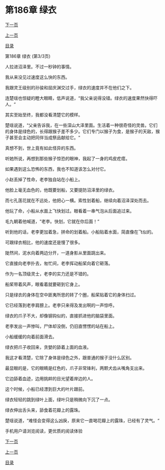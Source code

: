 <h1>第186章    绿衣</h1>
            <div><p><a href="./558_%E7%AC%AC187%E7%AB%A0_%E6%89%8B%E4%B8%8B%E8%B4%A5%E5%B0%86.md">下一页</a></p><p><a href="./556_%E7%AC%AC186%E7%AB%A0_%E7%BB%BF%E8%A1%A3.md">上一页</a></p><p><a href="../">目录</a></p></div>
            <div><p>第186章    绿衣 (第3/3页)</p><p>人拉进沼泽里。不过一秒钟的事情。</p><p>我从来没见过速度这么快的东西。</p><p>我跟灵王级别的孙骏和屈庆渊交过手，绿衣的速度并不在他们之下。</p><p>连楚瑶也惊疑的瞪大眼睛，低声说道，“我父亲说得没错。绿衣的速度果然快得吓人。“</p><p>其实至始至终，我都没看清楚它的模样。</p><p>楚瑶说道，“父亲告诉我，在一些深山大泽里面。生活着一种很奇怪的灵兽。它们的身体是绿色的，长得跟猴子差不多少。它们专门以猴子为食，是猴子的天敌，猴子甚至会主动把同伴当成祭品献给它。“</p><p>真想不到，世上竟有如此怪异的东西。</p><p>听她所说，再想到那些猴子惊恐的眼神，我起了一身的鸡皮疙瘩。</p><p>如果遇到这么恐怖的东西，我也不知道该怎么对付它。</p><p>小赵丢掉了性命，老李独自站在小船上。</p><p>他脸上毫无血色的，他既要划船，又要提防沼泽里的绿衣。</p><p>而七孔莲花就在不远处，他把心一横。索性划着船，继续向着沼泽深处而去。</p><p>他玩了命，小船从水面上飞快划过。眼看着一串气泡从后面追过来。</p><p>毛九朝着他喊道，“老李。快划，它就在你后面！“</p><p>听到他的话，老李更加着急，拼命的划着船。小船贴着水面，简直像在飞似的。</p><p>可跟绿衣相比，他的速度还是慢了很多。</p><p>陡然间，泥水向着两边分开，一道身影从里面跳出来。</p><p>它直接向老李扑去，匆忙间，老李挥动船桨向着它砸落。</p><p>作为一名顶级灵士，老李的实力还是不错的。</p><p>船桨带着风声，眼看着就要砸到它身上。</p><p>只是绿衣的身体在空中匪夷所思的转了个圈，船桨贴着它的身体扫过。</p><p>它已经落到老李肩膀上。老李只来得及发出啊的一声惊呼。</p><p>绿衣的爪子不大，却像钢钩似的，直接抓进他的脑袋里面。</p><p>老李发出一声惨叫，尸体却没倒，仍旧直愣愣的站在船上。</p><p>小船缓缓的向着前面滑去。</p><p>绿衣把爪子收回来，贪婪的舔着上面的血液。</p><p>我这才看清楚，它除了身体是绿色之外，跟普通的猴子没什么区别。</p><p>最显眼的是，它的眼睛是红色的，爪子非常锋利，两颗犬齿从嘴角支出来。</p><p>它边舔着血迹，边用挑衅的目光望着岸边的人。</p><p>这个时候，小船已经漂到巨大的叶片跟前。</p><p>绿衣轻轻的跳到绿叶上面，绿叶只是稍微向下沉了一点。</p><p>绿衣伸出舌头来，舔食着花瓣上的露珠。</p><p>楚瑶说道，“难怪会变得这么凶戾，原来它一直喝花瓣上的露珠，已经有了灵气。“</p><p>手机用户请浏览阅读，更优质的阅读体验</p></div>
            <div><p><a href="./558_%E7%AC%AC187%E7%AB%A0_%E6%89%8B%E4%B8%8B%E8%B4%A5%E5%B0%86.md">下一页</a></p><p><a href="./556_%E7%AC%AC186%E7%AB%A0_%E7%BB%BF%E8%A1%A3.md">上一页</a></p><p><a href="../">目录</a></p></div>